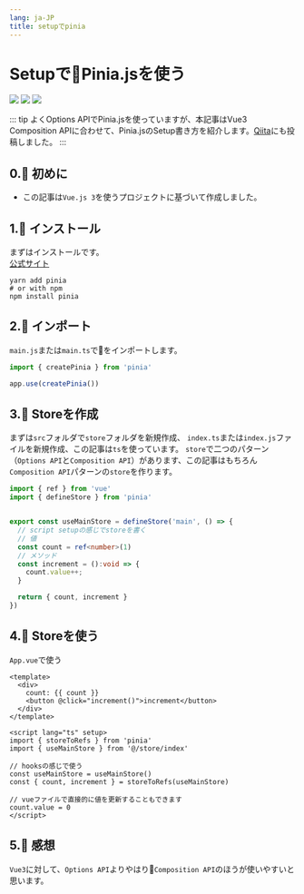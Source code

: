 ```yaml
---
lang: ja-JP
title: setupでpinia
---
```


# Setupで🍍Pinia.jsを使う

![](https://img.shields.io/badge/-Typescript-9ca3af.svg?logo=typescript&style=popout-square)  ![](https://img.shields.io/badge/-Javascript-9ca3af.svg?logo=javascript&style=popout-square)  ![](https://img.shields.io/badge/-Vue.js-9ca3af.svg?logo=vue.js&style=popout-square)

::: tip
よくOptions APIでPinia.jsを使っていますが、本記事はVue3 Composition APIに合わせて、Pinia.jsのSetup書き方を紹介します。[Qiita](https://qiita.com/kensoz/items/f1d4204f218651d2b6f9)にも投稿しました。
:::



## 0.🍍 初めに

+ この記事は`Vue.js 3`を使うプロジェクトに基づいて作成しました。



## 1.🍍 インストール

まずはインストールです。  
[公式サイト](https://pinia.vuejs.org/introduction.html) 

```shell
yarn add pinia
# or with npm
npm install pinia
```



## 2.🍍 インポート

`main.js`または`main.ts`で🍍をインポートします。

```typescript
import { createPinia } from 'pinia'

app.use(createPinia())
```



## 3.🍍 Storeを作成

まずは`src`フォルダで`store`フォルダを新規作成、
`index.ts`または`index.js`ファイルを新規作成、この記事は`ts`を使っています。
`store`で二つのパターン（`Options API`と`Composition API`）があります、この記事はもちろん`Composition API`パターンの`store`を作ります。

```typescript
import { ref } from 'vue'
import { defineStore } from 'pinia'


export const useMainStore = defineStore('main', () => {
  // script setupの感じでstoreを書く
  // 値
  const count = ref<number>(1)
  // メソッド
  const increment = ():void => {
    count.value++;
  }

  return { count, increment }
})

```



## 4.🍍 Storeを使う

`App.vue`で使う

```vue
<template>
  <div>
    count: {{ count }}
    <button @click="increment()">increment</button>
  </div>
</template>

<script lang="ts" setup>
import { storeToRefs } from 'pinia'
import { useMainStore } from '@/store/index'

// hooksの感じで使う
const useMainStore = useMainStore()
const { count, increment } = storeToRefs(useMainStore)

// vueファイルで直接的に値を更新することもできます
count.value = 0
</script>
```



## 5.🍍 感想

`Vue3`に対して、`Options API`よりやはり🍍`Composition API`のほうが使いやすいと思います。
